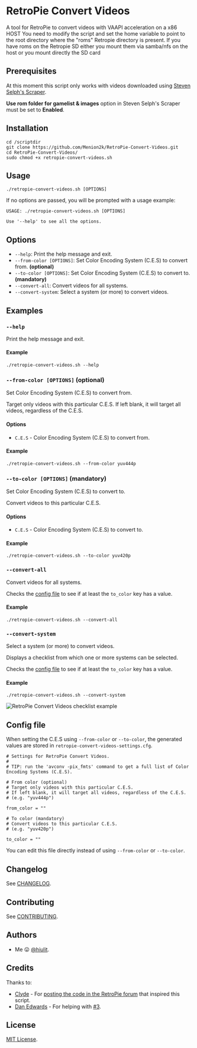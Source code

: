 # RetroPie Convert Videos

A tool for RetroPie to convert videos with VAAPI acceleration on a x86 HOST
You need to modify the script and set the home variable to point to the root directory
where the "roms" Retropie directory is present. If you have roms on the Retropie SD
either you mount them via samba/nfs on the host or you mount directly the SD card

## Prerequisites

At this moment this script only works with videos downloaded using [Steven Selph's Scraper](https://github.com/retropie/retropie-setup/wiki/scraper#steven-selphs-scraper).

**Use rom folder for gamelist & images** option in Steven Selph's Scraper must be set to **Enabled**.

## Installation

```
cd /scriptdir
git clone https://github.com/Menion2k/RetroPie-Convert-Videos.git
cd RetroPie-Convert-Videos/
sudo chmod +x retropie-convert-videos.sh
```

## Usage

```
./retropie-convert-videos.sh [OPTIONS]
```

If no options are passed, you will be prompted with a usage example:

```
USAGE: ./retropie-convert-videos.sh [OPTIONS]

Use '--help' to see all the options.
```

## Options

* `--help`: Print the help message and exit.
* `--from-color [OPTIONS]`: Set Color Encoding System (C.E.S) to convert from. **(optional)**
* `--to-color [OPTIONS]`: Set Color Encoding System (C.E.S) to convert to. **(mandatory)**
* `--convert-all`: Convert videos for all systems.
* `--convert-system`: Select a system (or more) to convert videos.

## Examples

### `--help`

Print the help message and exit.

#### Example

```
./retropie-convert-videos.sh --help
```

### `--from-color [OPTIONS]` (optional)

Set Color Encoding System (C.E.S) to convert from.

Target only videos with this particular C.E.S.
If left blank, it will target all videos, regardless of the C.E.S.

#### Options

* `C.E.S` - Color Encoding System (C.E.S) to convert from.

#### Example

```
./retropie-convert-videos.sh --from-color yuv444p
```

### `--to-color [OPTIONS]` (mandatory)

Set Color Encoding System (C.E.S) to convert to.

Convert videos to this particular C.E.S.

#### Options

* `C.E.S` - Color Encoding System (C.E.S) to convert to.

#### Example

```
./retropie-convert-videos.sh --to-color yuv420p
```

### `--convert-all`

Convert videos for all systems.

Checks the [config file](/retropie-convert-videos-settings.cfg) to see if at least the `to_color` key has a value.

#### Example

```
./retropie-convert-videos.sh --convert-all
```

### `--convert-system`

Select a system (or more) to convert videos.

Displays a checklist from which one or more systems can be selected.

Checks the [config file](/retropie-convert-videos-settings.cfg) to see if at least the `to_color` key has a value.

#### Example

```
./retropie-convert-videos.sh --convert-system
```

![RetroPie Convert Videos checklist example](examples/retropie-convert-videos-checklist.jpg)

## Config file

When setting the C.E.S using `--from-color` or `--to-color`, the generated values are stored in `retropie-convert-videos-settings.cfg`.

```
# Settings for RetroPie Convert Videos.
#
# TIP: run the 'avconv -pix_fmts' command to get a full list of Color Encoding Systems (C.E.S).

# From color (optional)
# Target only videos with this particular C.E.S.
# If left blank, it will target all videos, regardless of the C.E.S.
# (e.g. "yuv444p")

from_color = ""

# To color (mandatory)
# Convert videos to this particular C.E.S.
# (e.g. "yuv420p")

to_color = ""
```

You can edit this file directly instead of using `--from-color` or `--to-color`.

## Changelog

See [CHANGELOG](/CHANGELOG.md).

## Contributing

See [CONTRIBUTING](/CONTRIBUTING.md).

## Authors

* Me 😛 [@hiulit](https://github.com/hiulit).

## Credits

Thanks to:

* [Clyde](https://retropie.org.uk/forum/user/clyde) - For [posting the code in the RetroPie forum](https://retropie.org.uk/forum/topic/15362/here-s-a-script-to-batch-convert-yuv-4-4-4-videos-to-yuv-4-2-0-in-retropie-linux) that inspired this script.
* [Dan Edwards](https://github.com/edwardsd97) - For helping with [#3](https://github.com/hiulit/RetroPie-Convert-Videos/pull/3).

## License

[MIT License](/LICENSE).
